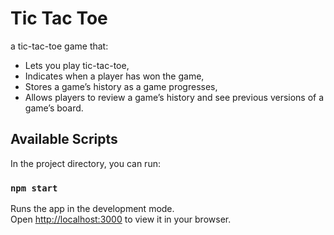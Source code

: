 # Tic Tac Toe

a tic-tac-toe game that:

- Lets you play tic-tac-toe,
- Indicates when a player has won the game,
- Stores a game’s history as a game progresses,
- Allows players to review a game’s history and see previous versions of a game’s board.

## Available Scripts

In the project directory, you can run:

### `npm start`

Runs the app in the development mode.\
Open [http://localhost:3000](http://localhost:3000) to view it in your browser.
